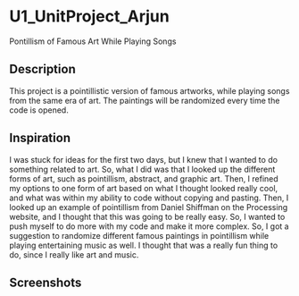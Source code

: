 # U1_UnitProject_Arjun
Pontillism of Famous Art While Playing Songs

<h2> Description </h2>
<p> This project is a pointillistic version of famous artworks, while playing songs from the same era of art. The paintings will
be randomized every time the code is opened.<p>
<h2> Inspiration </h2>
I was stuck for ideas for the first two days, but I knew that I wanted to do something related to art. So, what I did was that I looked up 
the different forms of art, such as pointillism, abstract, and graphic art. Then, I refined my options to one form of art based on what I 
thought looked really cool, and what was within my ability to code without copying and pasting. Then, I looked up an example of 
pointillism from Daniel Shiffman on the Processing website, and I thought that this was going to be really easy. So, I wanted to push 
myself to do more with my code and make it more complex. So, I got a suggestion to randomize different famous paintings in pointillism 
while playing entertaining music as well. I thought that was a really fun thing to do, since I really like art and music. 

<h2> Screenshots </h2>
<img src = ""
